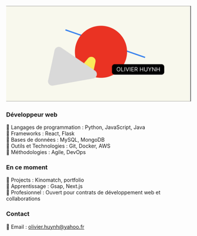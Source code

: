 ![Texte alternatif](/cover.png)

### Développeur web

🔸 Langages de programmation : Python, JavaScript, Java  
🔸 Frameworks : React, Flask  
🔸 Bases de données : MySQL, MongoDB  
🔸 Outils et Technologies : Git, Docker, AWS  
🔸 Méthodologies : Agile, DevOps

### En ce moment

🔸 Projects : Kinomatch, portfolio  
🔸 Apprentissage : Gsap, Next.js  
🔸 Profesionnel : Ouvert pour contrats de développement web et collaborations

### Contact

🔸 Email : [olivier.huynh@yahoo.fr](mailto:olivier.huynh@yahoo.fr?subject=Salut%Olivier,%20il%20faut%20qu'on%20parle)

<!--
**olivierhuynh-web/olivierhuynh-web** is a ✨ _special_ ✨ repository because its `README.md` (this file) appears on your GitHub profile.

Here are some ideas to get you started:

- 🔭 I’m currently working on ...
- 🌱 I’m currently learning ...
- 👯 I’m looking to collaborate on ...
- 🤔 I’m looking for help with ...
- 💬 Ask me about ...
- 📫 How to reach me: ...
- 😄 Pronouns: ...
- ⚡ Fun fact: ...
-->
